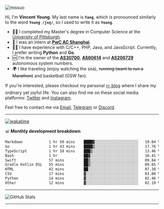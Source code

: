<p align="left"> <img src="https://komarev.com/ghpvc/?username=missuo&label=Profile%20views&color=0e75b6&style=flat" alt="missuo" /> </p>

Hi, I'm **Vincent Young**. My last name is **`Yang`**, which is pronounced similarly to the word **`Young /jʌŋ/`**, so I used to write it as **`Young`**.

- 👨‍🎓 I completed my Master's degree in Computer Science at the [University of Pittsburgh](https://www.pitt.edu).
- 💼 I was an intern at **[PwC AC Shanghai](https://www.linkedin.com/company/pwc-ac-shanghai/)**.
- 👨‍💻 I have experience with C/C++, PHP, Java, and JavaScript. Currently, I prefer writing **Python** and **Go**.
- 🆕 I'm the owner of the **[AS30700](https://bgp.tools/as/30700)**, **[AS60614](https://bgp.tools/as/60614)** and **[AS206729](https://bgp.tools/as/206729)** autonomous system numbers.
- 🌍 I like traveling (enjoy watching the sea), ~~running (want to run a Marathon)~~ and basketball (GSW fan).

If you're interested, please checkout my personal [✏️ blog](https://missuo.me/) where I share my ordinary yet joyful life. You can also find me on these social media platforms: [Twitter](https://twitter.com/m1ssuo) and [Instagram](https://www.instagram.com/missuo.me).

Feel free to contact me via <a href="mailto:me@owo.nz">Email</a>, [Telegram](https://t.me/missuo) or [Discord](https://discordapp.com/users/missuo#7448).

-------

[![wakatime](https://wakatime.com/badge/user/c13cd961-40ca-417a-afb6-1f9ea8ac295c.svg)](https://wakatime.com/@missuo)

📊 **Monthly development breakdown**
<!--START_SECTION:waka-->

```txt
Markdown            1 hr 50 mins    ████▓░░░░░░░░░░░░░░░░░░░░   19.04 %
Go                  1 hr 43 mins    ████▒░░░░░░░░░░░░░░░░░░░░   17.76 %
TypeScript          1 hr 18 mins    ███▒░░░░░░░░░░░░░░░░░░░░░   13.46 %
Bash                1 hr            ██▓░░░░░░░░░░░░░░░░░░░░░░   10.41 %
Swift               57 mins         ██▒░░░░░░░░░░░░░░░░░░░░░░   09.84 %
Gradle Kotlin DSL   55 mins         ██▒░░░░░░░░░░░░░░░░░░░░░░   09.65 %
HTML                42 mins         ██░░░░░░░░░░░░░░░░░░░░░░░   07.38 %
CSV                 17 mins         ▓░░░░░░░░░░░░░░░░░░░░░░░░   03.06 %
Python              14 mins         ▓░░░░░░░░░░░░░░░░░░░░░░░░   02.46 %
Other               12 mins         ▓░░░░░░░░░░░░░░░░░░░░░░░░   02.19 %
```

<!--END_SECTION:waka-->

-------

![GitHub Stats](https://github-readme-stats-opal-alpha-76.vercel.app/api?username=missuo&show_icons=true&theme=transparent)

-------

